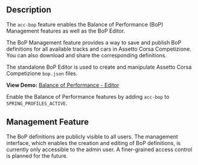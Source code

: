 ## Description

The `acc-bop` feature enables the Balance of Performance (BoP) Management features as well as the BoP Editor.

The BoP Management feature provides a way to save and publish BoP definitions for all available tracks and cars in
Assetto
Corsa Competizione. You can also download and share the corresponding definitions.

The standalone BoP Editor is used to create and manipulate Assetto Corsa Competizione `bop.json` files.

**View Demo:**
[Balance of Performance - Editor](https://simdesk.eu/bop/editor)

Enable the Balance of Performance features by adding `acc-bop` to `SPRING_PROFILES_ACTIVE`.

## Management Feature

The BoP definitions are publicly visible to all users. The management interface, which enables the creation and
editing of BoP definitions, is currently only accessible to the admin user. A finer-grained access control is planned
for the future.